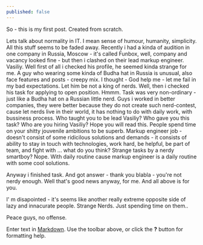```yaml
---
published: false
---
```

So - this is my first post. Created from scratch.

Lets talk about normality in IT. I mean sense of humour, humanity, simplicity. All this stuff seems to be faded away. Recently i had a kinda of audition in one company in Russia, Moscow - it's called Funbox, well, company and vacancy looked fine - but then i clashed on their lead markup engineer. Vasiliy. Well first of all i checked his profile, he seemed kinda strange for me. A guy who wearing some kinda of Budha hat in Russia is unusual, also face features and posts - creepy mix. I thought - God help me - let me fail in my bad expectations. Let him be not a king of nerds. Well, then i checked his task for applying to open position. Hmmm. Task was very non-ordinary - just like a Budha hat on a Russian little nerd. Guys i worked in better companies, they were better because they do not create such nerd-contest, cause let nerds live in their world, it has nothing to do with daily work, with bussiness process. Who taught you to be lead Vasiliy? Who gave you this task? Who are you hiring Vasiliy? Hope you will read this. People spend time on your shitty jouvenile ambitions to be superb. Markup engineer job - doesn't consist of some ridicilous solutions and demands - it consists of ability to stay in touch with technologies, work hard, be helpful, be part of team, and fight with ... what do you think? Strange tasks by a nerdy smartboy? Nope. With daily routine cause markup engineer is a daily routine with some cool solutions.

Anyway i finished task. And got answer - thank you blabla - you're not nerdy enough. Well that's good news anyway, for me. And all above is for you.

I' m disapointed - it's seems like another really extreme opposite side of lazy and innacurate people. Strange Nerds. Just spending time on them..

Peace guys, no offense.

Enter text in [Markdown](http://daringfireball.net/projects/markdown/). Use the toolbar above, or click the **?** button for formatting help.
